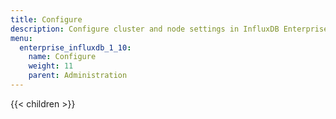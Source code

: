 ```yaml
---
title: Configure
description: Configure cluster and node settings in InfluxDB Enterprise.
menu:
  enterprise_influxdb_1_10:
    name: Configure
    weight: 11
    parent: Administration
---
```


{{< children >}}

